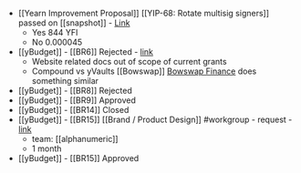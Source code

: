 - [[Yearn Improvement Proposal]] [[YIP-68: Rotate multisig signers]] passed on [[snapshot]] - [Link](https://snapshot.org/#/ybaby.eth/proposal/0xc5386b7237f6c90359c56ac6dcb942b99a56a4de8ca60d109f4b999716148734)
    - Yes 844 YFI
    - No 0.000045
- [[yBudget]] - [[BR6]] Rejected - [link](https://github.com/yearn/budget/issues/71#issuecomment-1161525664)
    - Website related docs out of scope of current grants
    - Compound vs yVaults [[Bowswap]] [Bowswap Finance](https://bowswap.finance) does something similar
- [[yBudget]] - [[BR8]] Rejected
- [[yBudget]] - [[BR9]] Approved
- [[yBudget]] - [[BR14]] Closed
- [[yBudget]] - [[BR15]] [[Brand / Product Design]] #workgroup - request - [link](https://github.com/yearn/budget/issues/80)
    - team: [[alphanumeric]]
    - 1 month
- [[yBudget]] - [[BR15]] Approved

